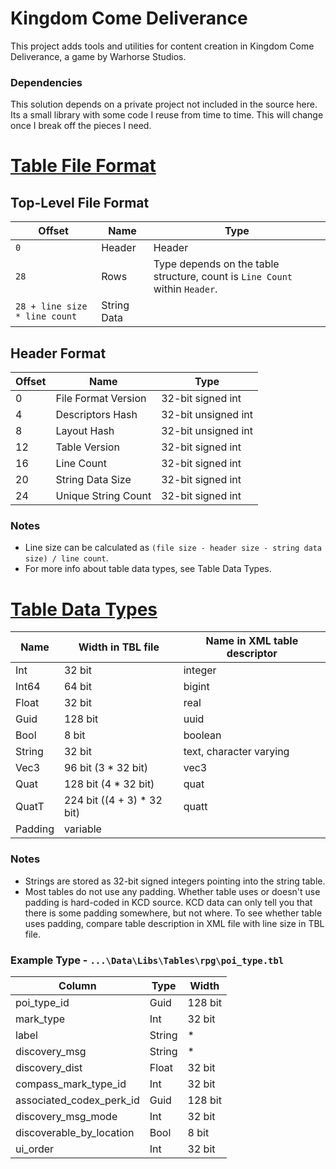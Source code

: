 # Kingdom Come Deliverance
This project adds tools and utilities for content creation in Kingdom Come Deliverance, a game by Warhorse Studios.

### Dependencies
This solution depends on a private project not included in the source here.
Its a small library with some code I reuse from time to time.
This will change once I break off the pieces I need.

# [Table File Format](https://wiki.nexusmods.com/index.php/TBL_File_Format_in_KCD)

## Top-Level File Format
| Offset                        | Name        | Type                                                                         |
|-------------------------------|-------------|------------------------------------------------------------------------------|
| `0`                           | Header      | Header                                                                       |
| `28`                          | Rows        | Type depends on the table structure, count is  `Line Count` within `Header`. |
| `28 + line size * line count` | String Data |                                                                              |

## Header Format
| Offset | Name                | Type                |
|--------|---------------------|---------------------|
| 0      | File Format Version | 32-bit signed int   |
| 4      | Descriptors Hash    | 32-bit unsigned int |
| 8      | Layout Hash         | 32-bit unsigned int |
| 12     | Table Version       | 32-bit signed int   |
| 16     | Line Count          | 32-bit signed int   |
| 20     | String Data Size    | 32-bit signed int   |
| 24     | Unique String Count | 32-bit signed int   |

### Notes ###
* Line size can be calculated as `(file size - header size - string data size) / line count`.
* For more info about table data types, see Table Data Types.

# [Table Data Types](https://wiki.nexusmods.com/index.php/Table_Data_Types_in_KCD)
| Name    | Width in TBL file          | Name in XML table descriptor |
|---------|----------------------------|------------------------------|
| Int     | 32 bit                     | integer                      |
| Int64   | 64 bit                     | bigint                       |
| Float   | 32 bit                     | real                         |
| Guid    | 128 bit                    | uuid                         |
| Bool    | 8 bit                      | boolean                      |
| String  | 32 bit                     | text, character varying      |
| Vec3    | 96 bit (3 * 32 bit)        | vec3                         |
| Quat    | 128 bit (4 * 32 bit)       | quat                         |
| QuatT   | 224 bit ((4 + 3) * 32 bit) | quatt                        |
| Padding | variable                   |                              |

### Notes ###
* Strings are stored as 32-bit signed integers pointing into the string table.
* Most tables do not use any padding. Whether table uses or doesn't use padding is hard-coded in KCD source. KCD data can only tell you that there is some padding somewhere, but not where. To see whether table uses padding, compare table description in XML file with line size in TBL file.

### Example Type - `...\Data\Libs\Tables\rpg\poi_type.tbl` ###
| Column                   | Type   | Width   |
|--------------------------|--------|---------|
| poi_type_id              | Guid   | 128 bit |
| mark_type                | Int    | 32 bit  |
| label                    | String | *       |
| discovery_msg            | String | *       |
| discovery_dist           | Float  | 32 bit  |
| compass_mark_type_id     | Int    | 32 bit  |
| associated_codex_perk_id | Guid   | 128 bit |
| discovery_msg_mode       | Int    | 32 bit  |
| discoverable_by_location | Bool   | 8 bit   |
| ui_order                 | Int    | 32 bit  |
